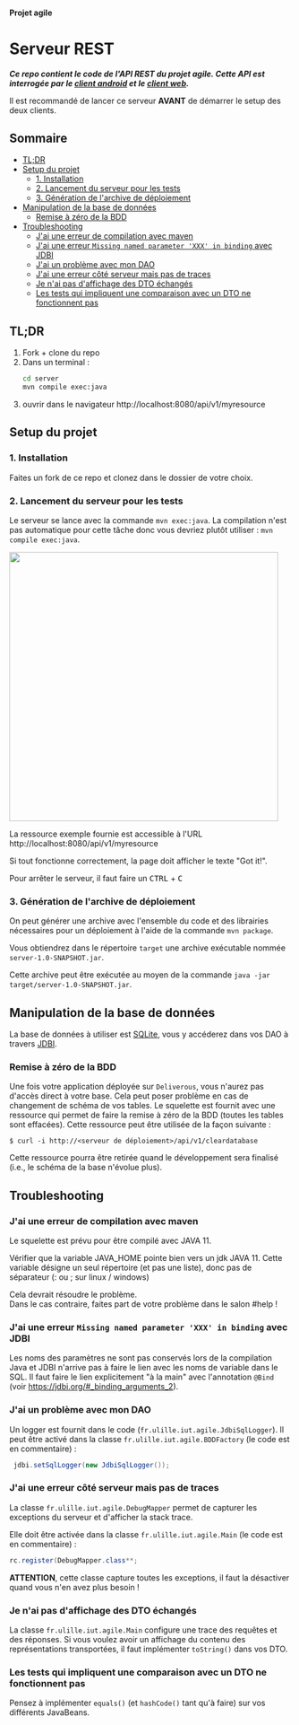 #### Projet agile <!-- omit in toc -->
# Serveur REST <!-- omit in toc -->

***Ce repo contient le code de l'API REST du projet agile. Cette API est interrogée par le [client android](https://gitlab.com/univlille/startupweek/2021/squelette/client-android) et le [client web](https://gitlab.com/univlille/startupweek/2021/squelette/client-web).***

Il est recommandé de lancer ce serveur **AVANT** de démarrer le setup des deux clients.

## Sommaire <!-- omit in toc -->
- [TL;DR](#tldr)
- [Setup du projet](#setup-du-projet)
	- [1. Installation](#1-installation)
	- [2. Lancement du serveur pour les tests](#2-lancement-du-serveur-pour-les-tests)
	- [3. Génération de l'archive de déploiement](#3-génération-de-larchive-de-déploiement)
- [Manipulation de la base de données](#manipulation-de-la-base-de-données)
	- [Remise à zéro de la BDD](#remise-à-zéro-de-la-bdd)
- [Troubleshooting](#troubleshooting)
	- [J'ai une erreur de compilation avec maven](#jai-une-erreur-de-compilation-avec-maven)
	- [J'ai une erreur `Missing named parameter 'XXX' in binding` avec JDBI](#jai-une-erreur-missing-named-parameter-xxx-in-binding-avec-jdbi)
	- [J'ai un problème avec mon DAO](#jai-un-problème-avec-mon-dao)
	- [J'ai une erreur côté serveur mais pas de traces](#jai-une-erreur-côté-serveur-mais-pas-de-traces)
	- [Je n'ai pas d'affichage des DTO échangés](#je-nai-pas-daffichage-des-dto-échangés)
	- [Les tests qui impliquent une comparaison avec un DTO ne fonctionnent pas](#les-tests-qui-impliquent-une-comparaison-avec-un-dto-ne-fonctionnent-pas)

## TL;DR
1. Fork + clone du repo
2. Dans un terminal :
	```bash
	cd server
	mvn compile exec:java
	```
3. ouvrir dans le navigateur http://localhost:8080/api/v1/myresource

## Setup du projet
### 1. Installation
Faites un fork de ce repo et clonez dans le dossier de votre choix.

### 2. Lancement du serveur pour les tests
Le serveur se lance avec la commande `mvn exec:java`. La compilation
n'est pas automatique pour cette tâche donc vous devriez plutôt
utiliser : `mvn compile exec:java`.

<img alt="" width="480" src="https://gitlab.com/univlille/defi-agile-iut/skeleton/server/uploads/35bec6ee34eacb5fde539f7a06b26d8e/mvn-compile-exec-java.gif" >

La ressource exemple fournie est accessible à l'URL
http://localhost:8080/api/v1/myresource

Si tout fonctionne correctement, la  page doit afficher le texte "Got it!".

Pour arrêter le serveur, il faut faire un <kbd>CTRL</kbd> + <kbd>C</kbd>

### 3. Génération de l'archive de déploiement
On peut générer une archive avec l'ensemble du code et des librairies
nécessaires pour un déploiement à l'aide de la commande `mvn package`.

Vous obtiendrez dans le répertoire `target` une archive exécutable
nommée `server-1.0-SNAPSHOT.jar`.

Cette archive peut être exécutée au moyen de la commande `java -jar
target/server-1.0-SNAPSHOT.jar`.

## Manipulation de la base de données
La base de données à utiliser est [SQLite](https://www.sqlite.org), vous y accéderez dans vos DAO à travers [JDBI](jdbi.org).

### Remise à zéro de la BDD
Une fois votre application déployée sur `Deliverous`, vous n'aurez pas d'accès direct à votre base. Cela peut poser problème en cas de changement de schéma de vos tables.
Le squelette est fournit avec une ressource qui permet de faire la remise à zéro de la BDD (toutes les tables sont effacées). Cette ressource peut être utilisée de la façon suivante :

~~~
$ curl -i http://<serveur de déploiement>/api/v1/cleardatabase
~~~

Cette ressource pourra être retirée quand le développement sera finalisé (i.e., le schéma de la base n'évolue plus).

## Troubleshooting

### J'ai une erreur de compilation avec maven

Le squelette est prévu pour être compilé avec JAVA 11.

Vérifier que la variable JAVA_HOME pointe bien vers un jdk JAVA 11.
Cette variable désigne un seul répertoire (et pas une liste), donc pas de séparateur (: ou ; sur linux / windows)


Cela devrait résoudre le problème.
<br>Dans le cas contraire, faites part de votre problème dans le salon #help !

### J'ai une erreur `Missing named parameter 'XXX' in binding` avec JDBI
Les noms des paramètres ne sont pas conservés lors de la compilation Java et JDBI n'arrive pas à faire le lien avec les noms de variable dans le SQL.
Il faut faire le lien explicitement "à la main" avec l'annotation `@Bind` (voir https://jdbi.org/#_binding_arguments_2).

### J'ai un problème avec mon DAO
Un logger est fournit dans le code (`fr.ulille.iut.agile.JdbiSqlLogger`). Il peut être activé dans la classe `fr.ulille.iut.agile.BDDFactory` (le code est en commentaire) :

~~~java
 jdbi.setSqlLogger(new JdbiSqlLogger());
~~~

### J'ai une erreur côté serveur mais pas de traces
La classe `fr.ulille.iut.agile.DebugMapper` permet de capturer les exceptions du serveur et d'afficher la stack trace.

Elle doit être activée dans la classe `fr.ulille.iut.agile.Main` (le code est en commentaire) :

~~~java
rc.register(DebugMapper.class**;
~~~

**ATTENTION**, cette classe capture toutes les exceptions, il faut la désactiver quand vous n'en avez plus besoin !

### Je n'ai pas d'affichage des DTO échangés
La classe `fr.ulille.iut.agile.Main` configure une trace des requêtes et des réponses. Si vous voulez avoir un affichage du contenu des représentations transportées, il faut implémenter `toString()` dans vos DTO.

### Les tests qui impliquent une comparaison avec un DTO ne fonctionnent pas
Pensez à implémenter `equals()` (et `hashCode()` tant qu'à faire) sur vos différents JavaBeans.
